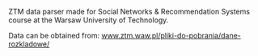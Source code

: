 ZTM data parser made for Social Networks & Recommendation Systems course at the Warsaw University of Technology. 

Data can be obtained from: www.ztm.waw.pl/pliki-do-pobrania/dane-rozkladowe/